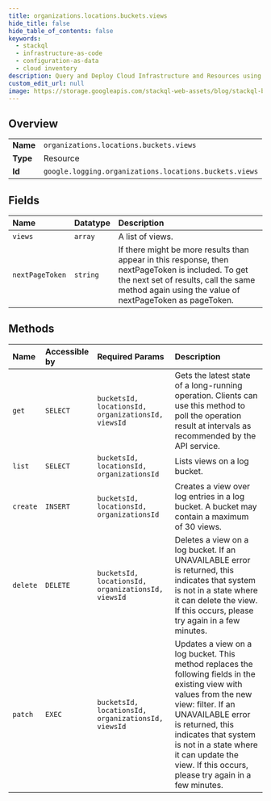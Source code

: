 ```yaml
---
title: organizations.locations.buckets.views
hide_title: false
hide_table_of_contents: false
keywords:
  - stackql
  - infrastructure-as-code
  - configuration-as-data
  - cloud inventory
description: Query and Deploy Cloud Infrastructure and Resources using SQL
custom_edit_url: null
image: https://storage.googleapis.com/stackql-web-assets/blog/stackql-blog-post-featured-image.png
---
```

  
    

## Overview
<table><tbody>
<tr><td><b>Name</b></td><td><code>organizations.locations.buckets.views</code></td></tr>
<tr><td><b>Type</b></td><td>Resource</td></tr>
<tr><td><b>Id</b></td><td><code>google.logging.organizations.locations.buckets.views</code></td></tr>
</tbody></table>

## Fields
| Name | Datatype | Description |
|:-----|:---------|:------------|
| `views` | `array` | A list of views. |
| `nextPageToken` | `string` | If there might be more results than appear in this response, then nextPageToken is included. To get the next set of results, call the same method again using the value of nextPageToken as pageToken. |
## Methods
| Name | Accessible by | Required Params | Description |
|:-----|:--------------|:----------------|:------------|
| `get` | `SELECT` | `bucketsId, locationsId, organizationsId, viewsId` | Gets the latest state of a long-running operation. Clients can use this method to poll the operation result at intervals as recommended by the API service. |
| `list` | `SELECT` | `bucketsId, locationsId, organizationsId` | Lists views on a log bucket. |
| `create` | `INSERT` | `bucketsId, locationsId, organizationsId` | Creates a view over log entries in a log bucket. A bucket may contain a maximum of 30 views. |
| `delete` | `DELETE` | `bucketsId, locationsId, organizationsId, viewsId` | Deletes a view on a log bucket. If an UNAVAILABLE error is returned, this indicates that system is not in a state where it can delete the view. If this occurs, please try again in a few minutes. |
| `patch` | `EXEC` | `bucketsId, locationsId, organizationsId, viewsId` | Updates a view on a log bucket. This method replaces the following fields in the existing view with values from the new view: filter. If an UNAVAILABLE error is returned, this indicates that system is not in a state where it can update the view. If this occurs, please try again in a few minutes. |
